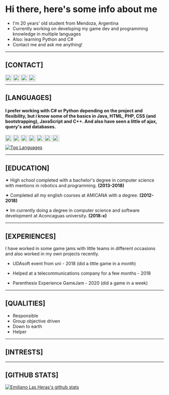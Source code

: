 #  Hi there, here's some info about me

-  I'm 20 years' old student from Mendoza, Argentina
-  Currently working on developing my game dev and programming knowledge in multiple languages
-  Also: learning Python and C#
-  Contact me and ask me anything!

___

##  [CONTACT]

<a href = "mailto: emilasheras.uni@gmail.com"><img align="left" alt="emilasheras | Gmail" width="22px" src="https://cdn.jsdelivr.net/npm/simple-icons@3.5.0/icons/gmail.svg" /></a>
[<img align="left" alt="emilasheras | Twitter" width="22px" src="https://cdn.jsdelivr.net/npm/simple-icons@3.5.0/icons/twitter.svg" />][twitter]
[<img align="left" alt="emilasheras | Linked-In" width="22px" src="https://cdn.jsdelivr.net/npm/simple-icons@3.5.0/icons/linkedin.svg" />][linkedin]
[<img align="left" alt="emilasheras | Instagram" width="22px" src="https://cdn.jsdelivr.net/npm/simple-icons@3.5.0/icons/instagram.svg" />][instagram]
</br>

___

##  [LANGUAGES]

####  I prefer working with C# or Python depending on the project and flexibility, but i know some of the basics in Java, HTML, PHP, CSS (and bootstrapping), JavaScript and C++. And also have seen a little of ajax, query's and databases.

<img align="left" width="22px" src="https://cdn.jsdelivr.net/npm/simple-icons@3.5.0/icons/csharp.svg" />
<img align="left" width="22px" src="https://cdn.jsdelivr.net/npm/simple-icons@3.5.0/icons/python.svg" />
<img align="left" width="22px" src="https://cdn.jsdelivr.net/npm/simple-icons@3.5.0/icons/html5.svg" />
<img align="left" width="22px" src="https://cdn.jsdelivr.net/npm/simple-icons@3.5.0/icons/php.svg" />
<img align="left" width="22px" src="https://cdn.jsdelivr.net/npm/simple-icons@3.5.0/icons/css3.svg" />
<img align="left" width="22px" src="https://cdn.jsdelivr.net/npm/simple-icons@3.5.0/icons/javascript.svg" />
<img align="left" width="22px" src="https://cdn.jsdelivr.net/npm/simple-icons@3.5.0/icons/cplusplus.svg" />
</br>




[![Top Languages](https://github-readme-stats.vercel.app/api/top-langs/?username=emilasheras&hide=glsl,hlsl,shaderlab)](https://github.com/emilasheras/github-readme-stats)

___

##  [EDUCATION]

✦  High school completed with a bachelor's degree in computer science with mentions in robotics and programming. **(2013-2018)**

✦  Completed all my english courses at AMICANA with a degree. **(2012-2018)**

✦  Im currently doing a degree in computer science and software development at Aconcaguas university. **(2018-x)**

___

##  [EXPERIENCES]

I have worked in some game jams with little teams in different occasions and also worked in my own projects recently.

-  UDAsoft event from uni - 2018 (did a little game in a month)

-  Helped at a telecommunications company for a few months - 2018

-  Parenthesix Experience GameJam - 2020 (did a game in a week)

___

##  [QUALITIES]

-  Responsible
-  Group objective driven
-  Down to earth
-  Helper

___

##  [INTRESTS]

___

##  [GITHUB STATS]


[![Emiliano Las Heras's github stats](https://github-readme-stats.vercel.app/api?username=emilasheras)](https://github.com/emilasheras/github-readme-stats)






[twitter]: https://twitter.com/lhs_emi
[linkedin]: https://www.linkedin.com/in/emiliano-las-heras-09b13b190/
[instagram]: https://www.instagram.com/emilasheras